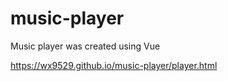 # music-player

Music player was created using Vue

https://wx9529.github.io/music-player/player.html
